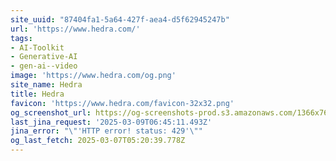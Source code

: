 ```yaml
---
site_uuid: "87404fa1-5a64-427f-aea4-d5f62945247b"
url: 'https://www.hedra.com/'
tags:
- AI-Toolkit
- Generative-AI
- gen-ai--video
image: 'https://www.hedra.com/og.png'
site_name: Hedra
title: Hedra
favicon: 'https://www.hedra.com/favicon-32x32.png'
og_screenshot_url: https://og-screenshots-prod.s3.amazonaws.com/1366x768/80/false/cc68f0315fe478d547c92d75241b86c2b678885e0d2cfe8ac6c639207b21db29.jpeg
last_jina_request: '2025-03-09T06:45:11.493Z'
jina_error: "\"'HTTP error! status: 429'\""
og_last_fetch: 2025-03-07T05:20:39.778Z
---
```



